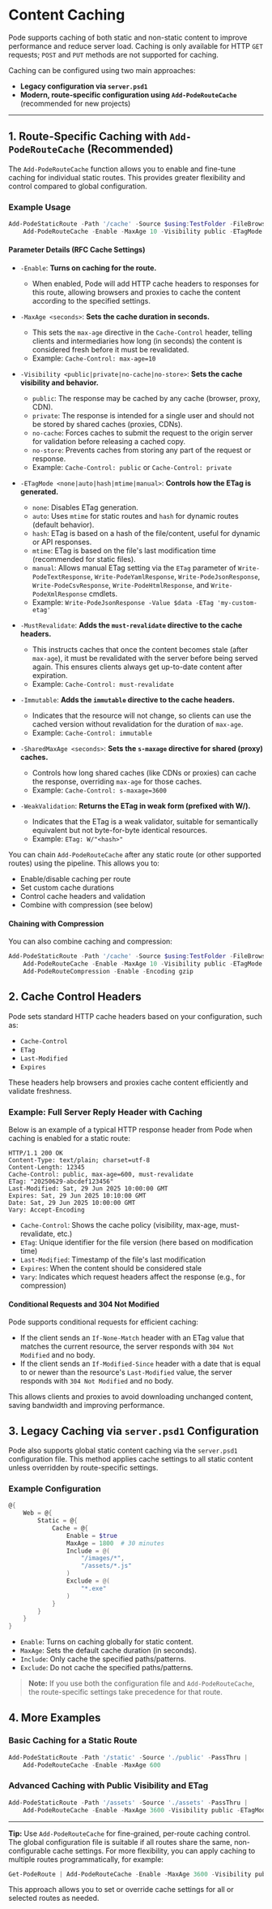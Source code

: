 # Content Caching

Pode supports caching of both static and non-static content to improve performance and reduce server load. Caching is only available for HTTP `GET` requests; `POST` and `PUT` methods are not supported for caching.

Caching can be configured using two main approaches:

- **Legacy configuration via `server.psd1`**
- **Modern, route-specific configuration using `Add-PodeRouteCache`** (recommended for new projects)

---

## 1. Route-Specific Caching with `Add-PodeRouteCache` (Recommended)

The `Add-PodeRouteCache` function allows you to enable and fine-tune caching for individual static routes. This provides greater flexibility and control compared to global configuration.

### Example Usage

```powershell
Add-PodeStaticRoute -Path '/cache' -Source $using:TestFolder -FileBrowser -PassThru |
    Add-PodeRouteCache -Enable -MaxAge 10 -Visibility public -ETagMode mtime -MustRevalidate
```

#### Parameter Details (RFC Cache Settings)

- `-Enable`: **Turns on caching for the route.**
  - When enabled, Pode will add HTTP cache headers to responses for this route, allowing browsers and proxies to cache the content according to the specified settings.

- `-MaxAge <seconds>`: **Sets the cache duration in seconds.**
  - This sets the `max-age` directive in the `Cache-Control` header, telling clients and intermediaries how long (in seconds) the content is considered fresh before it must be revalidated.
  - Example: `Cache-Control: max-age=10`

- `-Visibility <public|private|no-cache|no-store>`: **Sets the cache visibility and behavior.**
  - `public`: The response may be cached by any cache (browser, proxy, CDN).
  - `private`: The response is intended for a single user and should not be stored by shared caches (proxies, CDNs).
  - `no-cache`: Forces caches to submit the request to the origin server for validation before releasing a cached copy.
  - `no-store`: Prevents caches from storing any part of the request or response.
  - Example: `Cache-Control: public` or `Cache-Control: private`

- `-ETagMode <none|auto|hash|mtime|manual>`: **Controls how the ETag is generated.**
  - `none`: Disables ETag generation.
  - `auto`: Uses `mtime` for static routes and `hash` for dynamic routes (default behavior).
  - `hash`: ETag is based on a hash of the file/content, useful for dynamic or API responses.
  - `mtime`: ETag is based on the file's last modification time (recommended for static files).
  - `manual`: Allows manual ETag setting via the `ETag` parameter of `Write-PodeTextResponse`, `Write-PodeYamlResponse`, `Write-PodeJsonResponse`, `Write-PodeCsvResponse`, `Write-PodeHtmlResponse`, and `Write-PodeXmlResponse` cmdlets.
  - Example: `Write-PodeJsonResponse -Value $data -ETag 'my-custom-etag'`

- `-MustRevalidate`: **Adds the `must-revalidate` directive to the cache headers.**
  - This instructs caches that once the content becomes stale (after `max-age`), it must be revalidated with the server before being served again. This ensures clients always get up-to-date content after expiration.
  - Example: `Cache-Control: must-revalidate`

- `-Immutable`: **Adds the `immutable` directive to the cache headers.**
  - Indicates that the resource will not change, so clients can use the cached version without revalidation for the duration of `max-age`.
  - Example: `Cache-Control: immutable`

- `-SharedMaxAge <seconds>`: **Sets the `s-maxage` directive for shared (proxy) caches.**
  - Controls how long shared caches (like CDNs or proxies) can cache the response, overriding `max-age` for those caches.
  - Example: `Cache-Control: s-maxage=3600`

- `-WeakValidation`: **Returns the ETag in weak form (prefixed with W/).**
  - Indicates that the ETag is a weak validator, suitable for semantically equivalent but not byte-for-byte identical resources.
  - Example: `ETag: W/"<hash>"`

You can chain `Add-PodeRouteCache` after any static route (or other supported routes) using the pipeline. This allows you to:

- Enable/disable caching per route
- Set custom cache durations
- Control cache headers and validation
- Combine with compression (see below)

#### Chaining with Compression

You can also combine caching and compression:

```powershell
Add-PodeStaticRoute -Path '/cache' -Source $using:TestFolder -FileBrowser -PassThru |
    Add-PodeRouteCache -Enable -MaxAge 10 -Visibility public -ETagMode mtime -MustRevalidate -PassThru |
    Add-PodeRouteCompression -Enable -Encoding gzip
```

## 2. Cache Control Headers

Pode sets standard HTTP cache headers based on your configuration, such as:

- `Cache-Control`
- `ETag`
- `Last-Modified`
- `Expires`

These headers help browsers and proxies cache content efficiently and validate freshness.

### Example: Full Server Reply Header with Caching

Below is an example of a typical HTTP response header from Pode when caching is enabled for a static route:

``` text
HTTP/1.1 200 OK
Content-Type: text/plain; charset=utf-8
Content-Length: 12345
Cache-Control: public, max-age=600, must-revalidate
ETag: "20250629-abcdef123456"
Last-Modified: Sat, 29 Jun 2025 10:00:00 GMT
Expires: Sat, 29 Jun 2025 10:10:00 GMT
Date: Sat, 29 Jun 2025 10:00:00 GMT
Vary: Accept-Encoding
```

- `Cache-Control`: Shows the cache policy (visibility, max-age, must-revalidate, etc.)
- `ETag`: Unique identifier for the file version (here based on modification time)
- `Last-Modified`: Timestamp of the file's last modification
- `Expires`: When the content should be considered stale
- `Vary`: Indicates which request headers affect the response (e.g., for compression)

#### Conditional Requests and 304 Not Modified

Pode supports conditional requests for efficient caching:

- If the client sends an `If-None-Match` header with an ETag value that matches the current resource, the server responds with `304 Not Modified` and no body.
- If the client sends an `If-Modified-Since` header with a date that is equal to or newer than the resource's `Last-Modified` value, the server responds with `304 Not Modified` and no body.

This allows clients and proxies to avoid downloading unchanged content, saving bandwidth and improving performance.

## 3. Legacy Caching via `server.psd1` Configuration

Pode also supports global static content caching via the `server.psd1` configuration file. This method applies cache settings to all static content unless overridden by route-specific settings.

### Example Configuration

```powershell
@{
    Web = @{
        Static = @{
            Cache = @{
                Enable = $true
                MaxAge = 1800  # 30 minutes
                Include = @(
                    "/images/*",
                    "/assets/*.js"
                )
                Exclude = @(
                    "*.exe"
                )
            }
        }
    }
}
```

- `Enable`: Turns on caching globally for static content.
- `MaxAge`: Sets the default cache duration (in seconds).
- `Include`: Only cache the specified paths/patterns.
- `Exclude`: Do not cache the specified paths/patterns.

> **Note:** If you use both the configuration file and `Add-PodeRouteCache`, the route-specific settings take precedence for that route.

## 4. More Examples

### Basic Caching for a Static Route

```powershell
Add-PodeStaticRoute -Path '/static' -Source './public' -PassThru |
    Add-PodeRouteCache -Enable -MaxAge 600
```

### Advanced Caching with Public Visibility and ETag

```powershell
Add-PodeStaticRoute -Path '/assets' -Source './assets' -PassThru |
    Add-PodeRouteCache -Enable -MaxAge 3600 -Visibility public -ETagMode mtime -MustRevalidate
```

---

**Tip:** Use `Add-PodeRouteCache` for fine-grained, per-route caching control. The global configuration file is suitable if all routes share the same, non-configurable cache settings. For more flexibility, you can apply caching to multiple routes programmatically, for example:

```powershell
Get-PodeRoute | Add-PodeRouteCache -Enable -MaxAge 3600 -Visibility public -ETagMode mtime -MustRevalidate
```

This approach allows you to set or override cache settings for all or selected routes as needed.